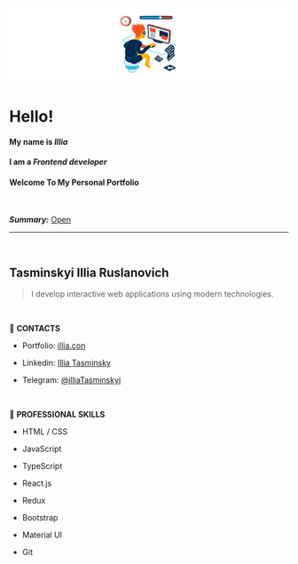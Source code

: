 ![Header](./Header2.png) 

# Hello! 
#### My name is ***Illia***
#### I am a ***Frontend developer***
#### Welcome To My Personal Portfolio

<br>

***Summary:*** [Open](https://www.google.com)

---
 <br>

## Tasminskyi Illia Ruslanovich

> I develop interactive web applications using modern technologies.
 <br>

:briefcase: **CONTACTS**

* Portfolio: [illia.con](https://www.google.com)

* Linkedin: [Illia Tasminsky](https://www.linkedin.com/in/illia-tasminskyi-6349331b6/)

* Telegram: [@illiaTasminskyi](https://t.me/illiaTasminskyi) 
<br>

:wrench: **PROFESSIONAL SKILLS**
* HTML / CSS 

* JavaScript 

* TypeScript 

* React.js 

* Redux

* Bootstrap

* Material UI 

* Git 

